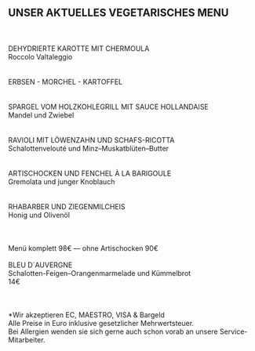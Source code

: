 ## UNSER AKTUELLES VEGETARISCHES MENU
<br>
<br>
DEHYDRIERTE KAROTTE MIT CHERMOULA <br>
Roccolo Valtaleggio <br>
<br>
<br>
ERBSEN - MORCHEL - KARTOFFEL<br>
<br>
<br>
SPARGEL VOM HOLZKOHLEGRILL MIT SAUCE HOLLANDAISE<br>
Mandel und Zwiebel<br>
<br>
<br>
RAVIOLI MIT LÖWENZAHN UND SCHAFS-RICOTTA <br> 
Schalottenvelouté und Minz–Muskatblüten–Butter<br>
<br>
<br>
ARTISCHOCKEN UND FENCHEL À LA BARIGOULE<br>
Gremolata und junger Knoblauch <br>
<br>
<br>
RHABARBER UND ZIEGENMILCHEIS<br>
Honig und Olivenöl<br>
<br>
<br>
<br>
Menü komplett 98€ — ohne Artischocken 90€ <br>
<br>
BLEU D`AUVERGNE<br>
Schalotten-Feigen–Orangenmarmelade und Kümmelbrot<br>
14€
<br>
<br>
<br>
<br>
*Wir akzeptieren EC, MAESTRO, VISA & Bargeld<br>
Alle Preise in Euro inklusive gesetzlicher Mehrwertsteuer.<br>
Bei Allergien wenden sie sich gerne auch schon vorab an unsere Service-Mitarbeiter.<br>
